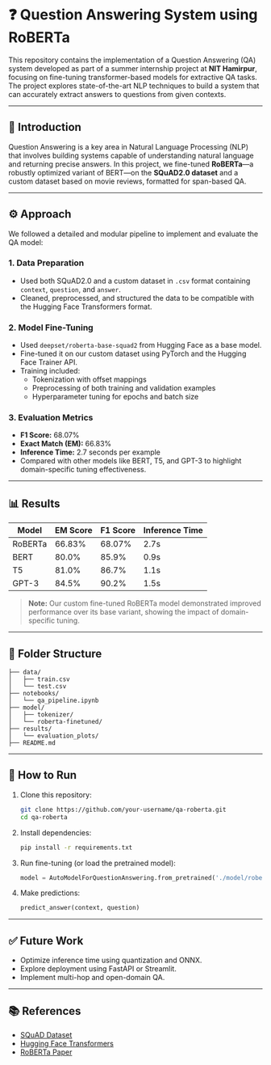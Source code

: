 
# ❓ Question Answering System using RoBERTa

This repository contains the implementation of a Question Answering (QA) system developed as part of a summer internship project at **NIT Hamirpur**, focusing on fine-tuning transformer-based models for extractive QA tasks. The project explores state-of-the-art NLP techniques to build a system that can accurately extract answers to questions from given contexts.

---

## 🧠 Introduction

Question Answering is a key area in Natural Language Processing (NLP) that involves building systems capable of understanding natural language and returning precise answers. In this project, we fine-tuned **RoBERTa**—a robustly optimized variant of BERT—on the **SQuAD2.0 dataset** and a custom dataset based on movie reviews, formatted for span-based QA.

---

## ⚙️ Approach

We followed a detailed and modular pipeline to implement and evaluate the QA model:

### 1. **Data Preparation**
- Used both SQuAD2.0 and a custom dataset in `.csv` format containing `context`, `question`, and `answer`.
- Cleaned, preprocessed, and structured the data to be compatible with the Hugging Face Transformers format.

### 2. **Model Fine-Tuning**
- Used `deepset/roberta-base-squad2` from Hugging Face as a base model.
- Fine-tuned it on our custom dataset using PyTorch and the Hugging Face Trainer API.
- Training included:
  - Tokenization with offset mappings
  - Preprocessing of both training and validation examples
  - Hyperparameter tuning for epochs and batch size

### 3. **Evaluation Metrics**
- **F1 Score:** 68.07%
- **Exact Match (EM):** 66.83%
- **Inference Time:** 2.7 seconds per example
- Compared with other models like BERT, T5, and GPT-3 to highlight domain-specific tuning effectiveness.

---

## 📊 Results

| Model     | EM Score | F1 Score | Inference Time |
|-----------|----------|----------|----------------|
| RoBERTa   | 66.83%   | 68.07%   | 2.7s           |
| BERT      | 80.0%    | 85.9%    | 0.9s           |
| T5        | 81.0%    | 86.7%    | 1.1s           |
| GPT-3     | 84.5%    | 90.2%    | 1.5s           |

> **Note:** Our custom fine-tuned RoBERTa model demonstrated improved performance over its base variant, showing the impact of domain-specific tuning.

---

## 📁 Folder Structure

```
├── data/
│   ├── train.csv
│   └── test.csv
├── notebooks/
│   └── qa_pipeline.ipynb
├── model/
│   ├── tokenizer/
│   └── roberta-finetuned/
├── results/
│   └── evaluation_plots/
├── README.md
```

---

## 🚀 How to Run

1. Clone this repository:
   ```bash
   git clone https://github.com/your-username/qa-roberta.git
   cd qa-roberta
   ```

2. Install dependencies:
   ```bash
   pip install -r requirements.txt
   ```

3. Run fine-tuning (or load the pretrained model):
   ```python
   model = AutoModelForQuestionAnswering.from_pretrained('./model/roberta-finetuned')
   ```

4. Make predictions:
   ```python
   predict_answer(context, question)
   ```

---

## ✅ Future Work

- Optimize inference time using quantization and ONNX.
- Explore deployment using FastAPI or Streamlit.
- Implement multi-hop and open-domain QA.

---

## 📚 References

- [SQuAD Dataset](https://rajpurkar.github.io/SQuAD-explorer/)
- [Hugging Face Transformers](https://huggingface.co/transformers/)
- [RoBERTa Paper](https://arxiv.org/abs/1907.11692)
